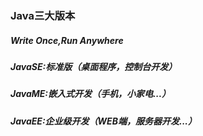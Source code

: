 ### Java三大版本

##### Write Once,Run Anywhere

##### JavaSE:标准版（桌面程序，控制台开发）

##### JavaME:嵌入式开发（手机，小家电...）

##### JavaEE:企业级开发（WEB端，服务器开发...）

